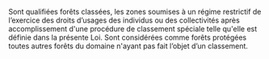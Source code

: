 Sont qualifiées forêts classées, les zones soumises à un régime restrictif de l’exercice des droits d’usages des individus ou des collectivités après accomplissement d'une procédure de classement spéciale telle qu'elle est définie dans la présente Loi.
Sont considérées comme forêts protégées toutes autres forêts du domaine n'ayant pas fait l’objet d’un classement.